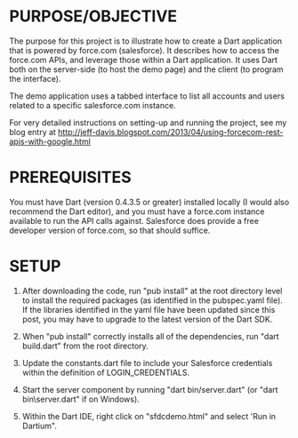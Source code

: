 PURPOSE/OBJECTIVE
=================

The purpose for this project is to illustrate how to create a Dart application that is powered by
force.com (salesforce). It describes how to access the force.com APIs, and leverage those within a 
Dart application. It uses Dart both on the server-side (to host the demo page) and the client (to 
program the interface). 

The demo application uses a tabbed interface to list all accounts and users related to a specific
salesforce.com instance.

For very detailed instructions on setting-up and running the project, see my blog entry 
at http://jeff-davis.blogspot.com/2013/04/using-forcecom-rest-apis-with-google.html

PREREQUISITES
=============

You must have Dart (version 0.4.3.5 or greater) installed locally (I would also recommend the Dart editor), and 
you must  have a force.com instance available to run the API calls against. Salesforce does provide a free 
developer version of force.com, so that should suffice.

SETUP
=====

1. After downloading the code, run "pub install" at the root directory level to install the required 
packages (as identified in the pubspec.yaml file). If the libraries identified in the yaml file have been
updated since this post, you may have to upgrade to the latest version of the Dart SDK.

2. When "pub install" correctly installs all of the dependencies, run "dart build.dart" from the root 
directory.

3. Update the constants.dart file to include your Salesforce credentials within the definition of LOGIN_CREDENTIALS.

4. Start the server component by running "dart bin/server.dart" (or "dart bin\server.dart" if on Windows).

5. Within the Dart IDE, right click on "sfdcdemo.html" and select 'Run in Dartium".




